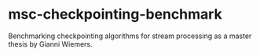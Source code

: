 # msc-checkpointing-benchmark
Benchmarking checkpointing algorithms for stream processing as a master thesis by Gianni Wiemers.
